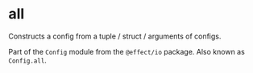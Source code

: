 # all

Constructs a config from a tuple / struct / arguments of configs.

Part of the `Config` module from the `@effect/io` package. Also known as `Config.all`.
